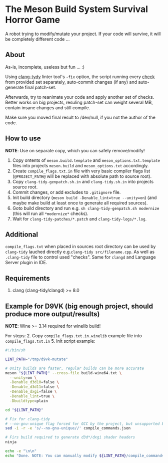 # The Meson Build System Survival Horror Game

A robot trying to modify/mutate your project. If your code will survive, it will be completely different code ...

## About
As-is, incomplete, useless but fun ... :)

Using [clang-tydy](https://clang.llvm.org/extra/clang-tidy/) linter tool's `-fix` option, the script running every [check](https://clang.llvm.org/extra/clang-tidy/checks/list.html) from provided set separately, auto-commit changes (if any) and auto-generate final patch-set.

Afterwards, try to reanimate your code and apply another set of checks. Better works on big projects, resuling patch-set can weight several MB, contain insane changes and still compile.

Make sure you moved final result to /dev/null, if you not the author of the code.

## How to use
**NOTE**: Use on separate copy, which you can safely remove/modify!

1. Copy ontents of `meson.build.template` and `meson_options.txt.template` files into projects `meson.build` and `meson_options.txt` accordingly.
2. Create `compile_flags.txt.in` file with very basic compiler flags list (`@PROJECT_PATH@` will be replaced with absolute path to source root).
3. Copy `clang-tidy-genpatch.sh.in` and `clang-tidy.sh.in` into projects source root.
4. Commit changes, or add excludes to `.gitignore` file.
5. Init build directory (`meson build -Denable_lint=true --unity=on`) (and maybe make build at least once to generate all required sources).
6. Goto build directory and run e.g. `sh clang-tidy-genpatch.sh modernize` (this will run all `*modernize*` checks).
7. Wait for `clang-tidy-patches/*.patch` and `clang-tidy-logs/*.log`.

## Additional
`compile_flags.txt` when placed in sources root directory can be used by `clang-tidy` lauched directly e.g.`clang-tidy src/filename.cpp`.
As well as `.clang-tidy` file to control used "checks".
Same for `clangd` and Language Server plugin in IDE.

## Requirements
1. clang (clang-tidy/clangd) >= 8.0

## Example for D9VK (big enough project, should produce more output/results)
**NOTE**: Wine >= 3.14 required for winelib build!

For steps:
2. Copy `compile_flags.txt.in.winelib` example file into `compile_flags.txt.in`
5. Init script example:

```sh
#!/bin/sh

LINT_PATH="/tmp/d9vk-mutate"

# Unity builds are faster, regular builds can be more accurate
meson "${LINT_PATH}" --cross-file build-wine64.txt \
  --unity=on \
  -Denable_d3d10=false \
  -Denable_d3d11=false \
  -Denable_dxgi=false \
  -Denable_lint=true \
  -Dbuildtype=plain

cd "${LINT_PATH}"

# Fix for clang-tidy
# --no-gnu-unique flag forced for GCC by the project, but unsupported by Clang
sed -i -r -e 's/--no-gnu-unique//' compile_commands.json

# Firs build required to generate d3d*/dxgi shader headers
ninja

echo -e "\n\n"
echo "Done. NOTE: You can manually modify ${LINT_PATH}/compile_commands.json to reduce check time."
```
